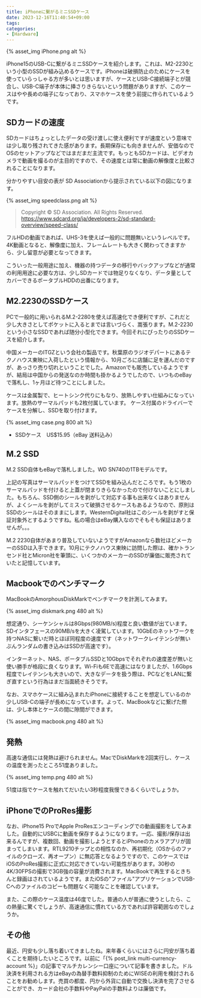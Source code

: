 ```yaml
---
title: iPhoneに繋がるミニSSDケース
date: 2023-12-16T11:40:54+09:00
tags:
categories:
- [Hardware]
---
```


{% asset_img iPhone.png alt %}

iPhone15のUSB-Cに繋がるミニSSDケースを紹介します。これは、M2-2230という小型のSSDが組み込めるケースです。iPhoneは破損防止のためにケースを使っていらっしゃる方が多いとは思いますが、ケースとUSB-C接続端子とが競合し、USB-C端子が本体に挿さりきらないという問題がありますが、このケースはやや長めの端子になっており、スマホケースを使う前提に作られているようです。

<!-- more -->

## SDカードの速度

SDカードはちょっとしたデータの受け渡しに使え便利ですが速度という意味では少し取り残されてきた感があります。長期保存にも向きませんが、安価なのでOSのセットアップなどではまだまだ主流です。もっともSDカードは、ビデオカメラで動画を撮るのが主目的ですので、その速度とは常に動画の解像度と比較されることになります。

分かりやすい目安の表が SD Associationから提示されている以下の図になります。

{% asset_img speedclass.png alt %}

>  Copyright © SD Association. All Rights Reserved.
<https://www.sdcard.org/ja/developers-2/sd-standard-overview/speed-class/>

フルHDの動画であれば、UHS-3を使えば一般的に問題無いというレベルです。4K動画となると、解像度に加え、フレームレートも大きく関わってきますから、少し留意が必要となってきます。

こういった一般用途に加え、機器の持つデータの移行やバックアップなどが通常の利用用途に必要な方は、少しSDカードでは物足りなくなり、データ量としてカバーできるポータブルHDDの出番になります。

## M2.2230のSSDケース

PCで一般的に用いられるM.2-2280を使えば高速化でき便利ですが、これだと少し大きさとしてポケットに入るとまでは言いづらく、嵩張ります。M.2-2230という小さなSSDであれば随分小型化できます。今回それにぴったりのSSDケースを紹介します。

中国メーカーのITGZという会社の製品です。秋葉原のラジオデパートにあるテクノハウス東映に入荷したという情報から、10月ごろに店舗に足を運んだのですが、あっさり売り切れということでした。Amazonでも販売しているようですが、結局は中国からの発送なのか時間も掛かるようでしたので、いつものeBayで落札し、1ヶ月ほど待つことにしました。

ケースは金属製で、ヒートシンク代りにもなり、放熱しやすい仕組みになっています。放熱のサーマルパッドも2枚付属しています。
ケース付属のドライバーでケースを分解し、SSDを取り付けます。

{% asset_img case.png 800 alt %}

- SSDケース　US$15.95（eBay 送料込み）

## M.2 SSD

M.2 SSD自体もeBayで落札しました。WD SN740の1TBモデルです。

上記の写真はサーマルパッドをつけてSSDを組み込んだところです。もう1枚のサーマルパッドを付けると上蓋が閉まりきらなかったので付けないことにしました。もちろん、SSD側のシールを剥がして対応する事も出来なくはありませんが、よくシールを剥がしてミスって破損させるケースもあるようなので、原則はSSDのシールはそのままにします。WesternDigital社はこのシールを剥がすと保証対象外とするようですね。私の場合はeBay購入なのでそもそも保証はありませんが。。。

M.2 2230自体があまり普及していないようですがAmazonなら数社ほどメーカーのSSDは入手できます。10月にテクノハウス東映に訪問した際は、確かトランセンド社とMicron社を筆頭に、いくつかのメーカーのSSDが廉価に販売されていたと記憶しています。

## Macbookでのベンチマーク

MacBookのAmorphousDiskMarkでベンチマークを計測してみます。

{% asset_img diskmark.png 480 alt %}

想定通り、シーケンシャルは8Gbps(980MB/s)程度と良い数値が出ています。SDインタフェースの90MB/sを大きく凌駕しています。10GbEのネットワークを持つNASに繋いだ時とほぼ同程度の速度です（ネットワークレイテンシが無いぶんランダムの書き込みはSSDが高速です）。

インターネット、NAS、ポータブルSSDと10Gbpsでそれぞれの速度差が無いと使い勝手が格段に良くなります。Wi-Fiも6Eで高速にはなりましたが、1.6Gbps程度でレイテンシも大きいので、大きなデータを扱う際は、PCなどをLANに繋ぎ直すという行為はまだ当面続きそうです。

なお、スマホケースに組み込まれたiPhoneに接続することを想定しているのか少しUSB-Cの端子が長めになっています。よって、MacBookなどに繋げた際は、少し本体とケースの間に隙間ができます。

{% asset_img macbook.png 480 alt %}

## 発熱

高速な通信には発熱は避けられません。MacでDiskMarkを2回実行し、ケースの温度を測ったところ51度ありました。

{% asset_img temp.png 480 alt %}

51度は指でケースを触れてだいたい3秒程度我慢できるくらいでしょうか。

## iPhoneでのProRes撮影

なお、iPhone15 ProでApple ProResエンコーディングでの動画撮影をしてみました。自動的にUSBCに動画を保存するようになります。一応、撮影/保存は出来るんですが、複数回、動画を撮影しようとするとiPhoneのカメラアプリが固まってしまいます。RTL9210チップとの相性なのか、再初期化（OSからのファイルのクローズ、再オープン）に無応答となるようですので、このケースではiOSのProRes撮影に正式に対応できていない可能性があります。30秒の4K/30FPSの撮影で3GB強の容量が消費されます。MacBookで再生するときちんと録画はされているようです。またiOSの"ファイル"アプリケーションでUSB-Cへのファイルのコピーも問題なく可能なことを確認しています。

また、この際のケース温度は46度でした。普通の人が普通に使うとしたら、この熱量に驚くでしょうが、高速通信に慣れている方であれば許容範囲なのでしょうか。

## その他

最近、円安も少し落ち着いてきましたね。来年春くらいにはさらに円安が落ち着くことを期待したいところです。以前に「{% post_link multi-currency-account %}」の記事でマルチカレンシー口座について記事を書きました。ドル決済を利用される方はeBayの為替手数料抑制のためにWISEの利用を検討されることをお勧めします。売買の都度、円から外貨に自動で交換し決済を完了させることができ、カード会社の手数料やPayPalの手数料よりは廉価です。
